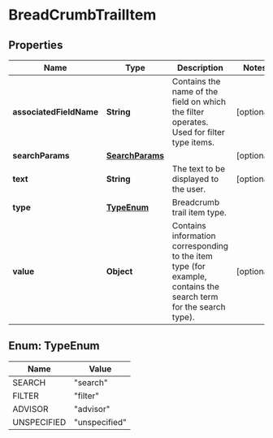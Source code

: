 

# BreadCrumbTrailItem


## Properties

Name | Type | Description | Notes
------------ | ------------- | ------------- | -------------
**associatedFieldName** | **String** | Contains the name of the field on which the filter operates. Used for filter type items. |  [optional]
**searchParams** | [**SearchParams**](SearchParams.md) |  |  [optional]
**text** | **String** | The text to be displayed to the user. |  [optional]
**type** | [**TypeEnum**](#TypeEnum) | Breadcrumb trail item type. | 
**value** | **Object** | Contains information corresponding to the item type (for example, contains the search term for the search type). |  [optional]



## Enum: TypeEnum

Name | Value
---- | -----
SEARCH | &quot;search&quot;
FILTER | &quot;filter&quot;
ADVISOR | &quot;advisor&quot;
UNSPECIFIED | &quot;unspecified&quot;



